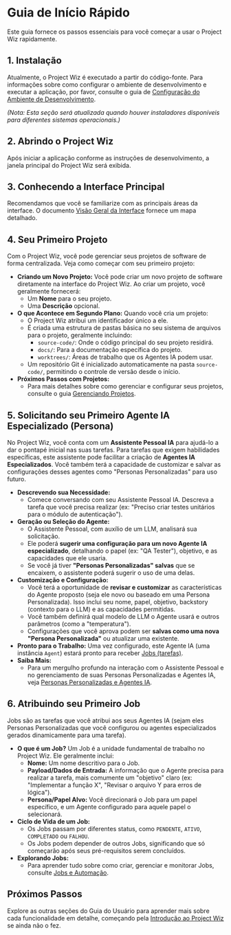 # Guia de Início Rápido

Este guia fornece os passos essenciais para você começar a usar o Project Wiz rapidamente.

## 1. Instalação

Atualmente, o Project Wiz é executado a partir do código-fonte. Para informações sobre como configurar o ambiente de desenvolvimento e executar a aplicação, por favor, consulte o guia de [Configuração do Ambiente de Desenvolvimento](../developer/01-development-setup.md).

*(Nota: Esta seção será atualizada quando houver instaladores disponíveis para diferentes sistemas operacionais.)*

## 2. Abrindo o Project Wiz

Após iniciar a aplicação conforme as instruções de desenvolvimento, a janela principal do Project Wiz será exibida.

## 3. Conhecendo a Interface Principal

Recomendamos que você se familiarize com as principais áreas da interface. O documento [Visão Geral da Interface](./03-interface-overview.md) fornece um mapa detalhado.

## 4. Seu Primeiro Projeto

Com o Project Wiz, você pode gerenciar seus projetos de software de forma centralizada. Veja como começar com seu primeiro projeto:

*   **Criando um Novo Projeto:** Você pode criar um novo projeto de software diretamente na interface do Project Wiz. Ao criar um projeto, você geralmente fornecerá:
    *   Um **Nome** para o seu projeto.
    *   Uma **Descrição** opcional.
*   **O que Acontece em Segundo Plano:** Quando você cria um projeto:
    *   O Project Wiz atribui um identificador único a ele.
    *   É criada uma estrutura de pastas básica no seu sistema de arquivos para o projeto, geralmente incluindo:
        *   `source-code/`: Onde o código principal do seu projeto residirá.
        *   `docs/`: Para a documentação específica do projeto.
        *   `worktrees/`: Áreas de trabalho que os Agentes IA podem usar.
    *   Um repositório Git é inicializado automaticamente na pasta `source-code/`, permitindo o controle de versão desde o início.
*   **Próximos Passos com Projetos:**
    *   Para mais detalhes sobre como gerenciar e configurar seus projetos, consulte o guia [Gerenciando Projetos](./core-concepts/projects.md).

## 5. Solicitando seu Primeiro Agente IA Especializado (Persona)

No Project Wiz, você conta com um **Assistente Pessoal IA** para ajudá-lo a dar o pontapé inicial nas suas tarefas. Para tarefas que exigem habilidades específicas, este assistente pode facilitar a criação de **Agentes IA Especializados**. Você também terá a capacidade de customizar e salvar as configurações desses agentes como "Personas Personalizadas" para uso futuro.

*   **Descrevendo sua Necessidade:**
    *   Comece conversando com seu Assistente Pessoal IA. Descreva a tarefa que você precisa realizar (ex: "Preciso criar testes unitários para o módulo de autenticação").
*   **Geração ou Seleção do Agente:**
    *   O Assistente Pessoal, com auxílio de um LLM, analisará sua solicitação.
    *   Ele poderá **sugerir uma configuração para um novo Agente IA especializado**, detalhando o papel (ex: "QA Tester"), objetivo, e as capacidades que ele usaria.
    *   Se você já tiver **"Personas Personalizadas" salvas** que se encaixem, o assistente poderá sugerir o uso de uma delas.
*   **Customização e Configuração:**
    *   Você terá a oportunidade de **revisar e customizar** as características do Agente proposto (seja ele novo ou baseado em uma Persona Personalizada). Isso inclui seu nome, papel, objetivo, backstory (contexto para o LLM) e as capacidades permitidas.
    *   Você também definirá qual modelo de LLM o Agente usará e outros parâmetros (como a "temperatura").
    *   Configurações que você aprova podem ser **salvas como uma nova "Persona Personalizada"** ou atualizar uma existente.
*   **Pronto para o Trabalho:** Uma vez configurado, este Agente IA (uma instância `Agent`) estará pronto para receber [Jobs (tarefas)](./core-concepts/jobs-and-automation.md).
*   **Saiba Mais:**
    *   Para um mergulho profundo na interação com o Assistente Pessoal e no gerenciamento de suas Personas Personalizadas e Agentes IA, veja [Personas Personalizadas e Agentes IA](./core-concepts/personas-and-agents.md).

## 6. Atribuindo seu Primeiro Job

Jobs são as tarefas que você atribui aos seus Agentes IA (sejam eles Personas Personalizadas que você configurou ou agentes especializados gerados dinamicamente para uma tarefa).

*   **O que é um Job?** Um Job é a unidade fundamental de trabalho no Project Wiz. Ele geralmente inclui:
    *   **Nome:** Um nome descritivo para o Job.
    *   **Payload/Dados de Entrada:** A informação que o Agente precisa para realizar a tarefa, mais comumente um "objetivo" claro (ex: "Implementar a função X", "Revisar o arquivo Y para erros de lógica").
    *   **Persona/Papel Alvo:** Você direcionará o Job para um papel específico, e um Agente configurado para aquele papel o selecionará.
*   **Ciclo de Vida de um Job:**
    *   Os Jobs passam por diferentes status, como `PENDENTE`, `ATIVO`, `COMPLETADO` ou `FALHOU`.
    *   Os Jobs podem depender de outros Jobs, significando que só começarão após seus pré-requisitos serem concluídos.
*   **Explorando Jobs:**
    *   Para aprender tudo sobre como criar, gerenciar e monitorar Jobs, consulte [Jobs e Automação](./core-concepts/jobs-and-automation.md).

## Próximos Passos

Explore as outras seções do Guia do Usuário para aprender mais sobre cada funcionalidade em detalhe, começando pela [Introdução ao Project Wiz](./01-introduction.md) se ainda não o fez.
